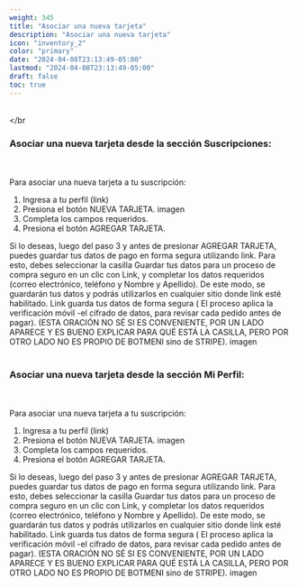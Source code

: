 ```yaml
---
weight: 345
title: "Asociar una nueva tarjeta"
description: "Asociar una nueva tarjeta"
icon: "inventory_2"
color: "primary"
date: "2024-04-08T23:13:49-05:00"
lastmod: "2024-04-08T23:13:49-05:00"
draft: false
toc: true
---
```

<br></br
### Asociar una nueva tarjeta desde la sección Suscripciones:
<br></br>
Para asociar una nueva tarjeta a tu suscripción:
1. Ingresa a tu perfil (link)
2. Presiona el botón NUEVA TARJETA.
imagen
3. Completa los campos requeridos.
4. Presiona el botón AGREGAR TARJETA.

Si lo deseas, luego del paso 3 y antes de presionar AGREGAR TARJETA, puedes guardar tus datos de pago en forma segura utilizando link. Para esto, debes seleccionar la casilla Guardar tus datos para un proceso de compra seguro en un clic con Link, y completar los datos requeridos (correo electrónico, teléfono y  Nombre y Apellido). De este modo, se guardarán tus datos y podrás utilizarlos en cualquier sitio donde link esté habilitado. Link guarda tus datos de forma segura ( El proceso aplica la verificación móvil  -el cifrado de datos, para revisar cada pedido antes de pagar). (ESTA ORACIÓN NO SÉ SI ES CONVENIENTE, POR UN LADO APARECE Y ES BUENO EXPLICAR PARA QUÉ ESTÁ LA CASILLA, PERO POR OTRO LADO NO ES PROPIO DE BOTMENI sino de STRIPE).
imagen
<br></br>

### Asociar una nueva tarjeta desde la sección Mi Perfil:
<br></br>
Para asociar una nueva tarjeta a tu suscripción:
1. Ingresa a tu perfil (link)
2. Presiona el botón NUEVA TARJETA.
imagen
3. Completa los campos requeridos. 
4. Presiona el botón AGREGAR TARJETA.

Si lo deseas, luego del paso 3 y antes de presionar AGREGAR TARJETA, puedes guardar tus datos de pago en forma segura utilizando link. Para esto, debes seleccionar la casilla Guardar tus datos para un proceso de compra seguro en un clic con Link, y completar los datos requeridos (correo electrónico, teléfono y  Nombre y Apellido). De este modo, se guardarán tus datos y podrás utilizarlos en cualquier sitio donde link esté habilitado. Link guarda tus datos de forma segura ( El proceso aplica la verificación móvil  -el cifrado de datos, para revisar cada pedido antes de pagar). (ESTA ORACIÓN NO SÉ SI ES CONVENIENTE, POR UN LADO APARECE Y ES BUENO EXPLICAR PARA QUÉ ESTÁ LA CASILLA, PERO POR OTRO LADO NO ES PROPIO DE BOTMENI sino de STRIPE).
imagen
<br></br>
